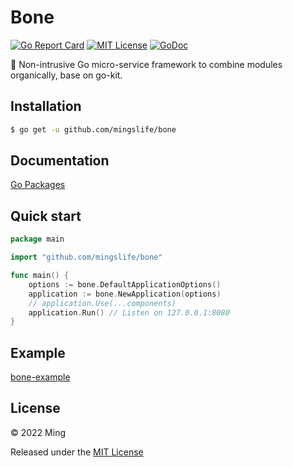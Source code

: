 # Bone

[![Go Report Card](https://goreportcard.com/badge/github.com/mingslife/bone)](https://goreportcard.com/report/github.com/mingslife/bone)
[![MIT License](https://img.shields.io/badge/license-MIT-brightgreen.svg)](https://opensource.org/licenses/MIT)
[![GoDoc](https://pkg.go.dev/badge/github.com/mingslife/bone?status.svg)](https://pkg.go.dev/github.com/mingslife/bone?tab=doc)

🦴 Non-intrusive Go micro-service framework to combine modules organically, base on go-kit.

## Installation

```sh
$ go get -u github.com/mingslife/bone
```

## Documentation

[Go Packages](https://pkg.go.dev/github.com/mingslife/bone?tab=doc)

## Quick start

```go
package main

import "github.com/mingslife/bone"

func main() {
	options := bone.DefaultApplicationOptions()
	application := bone.NewApplication(options)
	// application.Use(...components)
	application.Run() // Listen on 127.0.0.1:8080
}
```

## Example

[bone-example](https://github.com/mingslife/bone-example)

## License

&copy; 2022 Ming

Released under the [MIT License](LICENSE)
